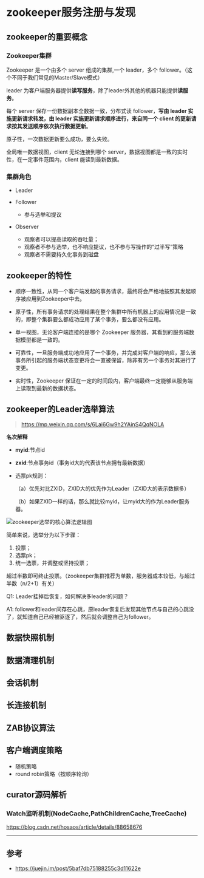 # zookeeper服务注册与发现

## zookeeper的重要概念

### Zookeeper集群

Zookeeper 是一个由多个 server 组成的集群,一个 leader，多个 follower。（这个不同于我们常见的Master/Slave模式）

leader 为客户端服务器提供**读写服务**，除了leader外其他的机器只能提供**读服务**。

每个 server 保存一份数据副本全数据一致，分布式读 follower，**写由 leader 实施更新请求转发，由 leader 实施更新请求顺序进行，来自同一个 client 的更新请求按其发送顺序依次执行数据更新**。

原子性，一次数据更新要么成功，要么失败。

全局唯一数据视图，client 无论连接到哪个 server，数据视图都是一致的实时性，在一定事件范围内，client 能读到最新数据。

### 集群角色

* Leader

* Follower
    * 参与选举和提议

* Observer
    * 观察者可以提高读取的吞吐量；
    * 观察者不参与选举，也不响应提议，也不参与写操作的“过半写”策略
    * 观察者不需要持久化事务到磁盘

## zookeeper的特性

* 顺序一致性，从同一个客户端发起的事务请求，最终将会严格地按照其发起顺序被应用到Zookeeper中去。

* 原子性，所有事务请求的处理结果在整个集群中所有机器上的应用情况是一致的，即整个集群要么都成功应用了某个事务，要么都没有应用。

* 单一视图，无论客户端连接的是哪个 Zookeeper 服务器，其看到的服务端数据模型都是一致的。

* 可靠性，一旦服务端成功地应用了一个事务，并完成对客户端的响应，那么该事务所引起的服务端状态变更将会一直被保留，除非有另一个事务对其进行了变更。

* 实时性，Zookeeper 保证在一定的时间段内，客户端最终一定能够从服务端上读取到最新的数据状态。

## zookeeper的Leader选举算法

> https://mp.weixin.qq.com/s/6Lai6Gw9h2YAinS4QqNOLA

**名次解释**

* **myid**:节点id

* **zxid**:节点事务id（事务id大的代表该节点拥有最新数据）

* 选票pk规则：

    （a）优先对比ZXID，ZXID大的优先作为Leader（ZXID大的表示数据多）
    
    （b）如果ZXID一样的话，那么就比较myid，让myid大的作为Leader服务器。

![zookeeper选举的核心算法逻辑图](https://mmbiz.qpic.cn/mmbiz_png/9TPn66HT932oicKR4gsickpFp0CztzETKUfV2IdYdicm5XIoAsI1xD4XULicd5tBiazkpsKCptSbOVGVoLDAph2ZldQ/640?wx_fmt=png&tp=webp&wxfrom=5&wx_lazy=1&wx_co=1)

简单来说，选举分为以下步骤：
1. 投票；
1. 选票pk；
1. 统一选票，并调整或坚持投票；

超过半数即可终止投票。（zookeeper集群推荐为单数，服务器成本较低，与超过半数（n/2+1）有关）

Q1: Leader挂掉后恢复，如何解决多leader的问题？

A1: follower和leader间存在心跳，原leader恢复后发现其他节点与自己的心跳没了，就知道自己已经被驱逐了，然后就会调整自己为follower。

## 数据快照机制

## 数据清理机制

## 会话机制

## 长连接机制

## ZAB协议算法

## 客户端调度策略
* 随机策略
* round robin策略（按顺序轮询）

## curator源码解析
### Watch监听机制(NodeCache,PathChildrenCache,TreeCache)

https://blog.csdn.net/hosaos/article/details/88658676

------

## 参考

* https://juejin.im/post/5baf7db75188255c3d11622e